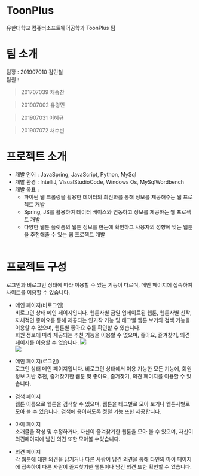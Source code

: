 # ToonPlus
유한대학교 컴퓨터소프트웨어공학과 ToonPlus 팀<br/>
# 팀 소개
팀장 : 201907010 김민철<br/>
팀원 : <br/>

> 201707039 채승찬<br/>
      
> 201907002 유경민<br/>
      
> 201907031 이혜규<br/>
      
> 201907072 채수빈<br/>

# 프로젝트 소개
* 개발 언어 : JavaSpring, JavaScript, Python, MySql
* 개발 환경 : IntelliJ, VisualStudioCode, Windows Os, MySqlWordbench
* 개발 목표 :
  * 파이썬 웹 크롤링을 활용한 데이터의 최신화를 통해 정보를 제공해주는 웹 프로젝트 개발
  * Spring, JS를 활용하여 데이터 베이스와 연동하고 정보를 제공하는 웹 프로젝트 개발
  * 다양한 웹툰 플랫폼의 웹툰 정보를 한눈에 확인하고 사용자의 성향에 맞는 웹툰을 추천해줄 수 있는 웹 프로젝트 개발
<br/><br/>

# 프로젝트 구성
로그인과 비로그인 상태에 따라 이용할 수 있는 기능이 다르며, 메인 페이지에 접속하여 사이트를 이용할 수 있습니다.

* 메인 페이지(비로그인)
  <br/>비로그인 상태 메인 페이지입니다. 웹툰사별 금일 업데이트된 웹툰, 웹툰사별 신작, 자체적인 좋아요를 통해 제공되는 인기작 기능 및 태그별 웹툰 보기와 검색 기능을 이용할 수 있으며, 웹툰별 좋아요 수를 확인할 수 있습니다.
  <br/>회원 정보에 따라 제공되는 추천 기능을 이용할 수 없으며, 좋아요, 즐겨찾기, 의견 페이지를 이용할 수 없습니다.
  <img src="https://github.com/MCGom/2023_Graduation_Work_Team/assets/100755542/f737ae33-c9bd-4c89-a00e-ae3fbf5eb1a8"><br/><img src="https://github.com/MCGom/2023_Graduation_Work_Team/assets/100755542/dd4d241e-b8d5-436a-a840-30e4e5067255">

* 메인 페이지(로그인)
 <br/>로그인 상태 메인 페이지입니다. 비로그인 상태에서 이용 가능한 모든 기능에, 회원 정보 기반 추천, 즐겨찾기한 웹툰 및 좋아요, 즐겨찾기, 의견 페이지를 이용할 수 있습니다.

* 검색 페이지
 <br/>웹툰 이름으로 웹툰을 검색할 수 있으며, 웹툰을 태그별로 모아 보거나 웹툰사별로 모아 볼 수 있습니다. 검색에 용이하도록 정렬 기능 또한 제공합니다.

* 마이 페이지
  <br/>소개글을 작성 및 수정하거나, 자신이 즐겨찾기한 웹툰을 모아 볼 수 있으며, 자신이 의견페이지에 남긴 의견 또한 모아볼 수있습니다.

* 의견 페이지
 <br/>각 웹툰에 대한 의견을 남기거나 다른 사람이 남긴 의견을 통해 타인의 마이 페이지에 접속하여 다른 사람이 즐겨찾기한 웹툰이나 남긴 의견 또한 확인할 수 있습니다.
